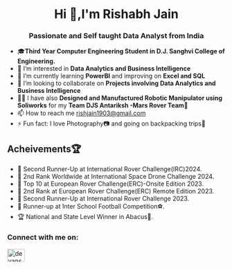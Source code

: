 <h1 align="center">Hi 👋,I'm Rishabh Jain</h1>
<h3 align="center">Passionate and Self taught Data Analyst from India</h3>

- 🎓**Third Year Computer Engineering Student in D.J. Sanghvi College of Engineering.** 
- 👀 I’m interested in **Data Analytics and Business Intelligence**
- 🌱 I’m currently learning **PowerBI** and improving on **Excel and SQL**
- 💞️ I’m looking to collaborate on **Projects involving Data Analytics and Business Intelligence**
- 👨‍🔧 I have also **Designed and Manufactured Robotic Manipulator using Soliworks** for my **Team DJS Antariksh -Mars Rover Team**🦾 
- 📫 How to reach me rishjain1903@gmail.com
- ⚡ Fun fact: I love Photography📷 and going on backpacking trips🌴
   
<h2 align="left">Acheivements🏆</h2>

- 🥉 Second Runner-Up at International Rover Challenge(IRC)2024.
- 🥈 2nd Rank Worldwide at International Space Drone Challenge 2024.
- 🎇 Top 10 at European Rover Challenge(ERC)-Onsite Edition 2023.
- 🎇 2nd Rank at European Rover Challenge(ERC) Remote Edition 2023.
- 🥉 Second Runner-Up at International Rover Challenge 2023.
- 🥈 Runner-up at Inter School Football Competition⚽.
- 🏆 National and State Level Winner in Abacus🧮. 

<h3 align="left">Connect with me on:</h3>

<a href="https://www.linkedin.com/in/rishabhjain1903/" target="blank"><img align="center" src="https://raw.githubusercontent.com/rahuldkjain/github-profile-readme-generator/master/src/images/icons/Social/linked-in-alt.svg" alt="devansh-ashar/" height="30" width="40" />
</a>

<!---
rishjain1903/rishjain1903 is a ✨ special ✨ repository because its `README.md` (this file) appears on your GitHub profile.
You can click the Preview link to take a look at your changes.
--->
